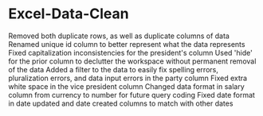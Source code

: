 # Excel-Data-Clean
Removed both duplicate rows, as well as duplicate columns of data
Renamed unique id column to better represent what the data represents
Fixed capitalization inconsistencies for the president's column
Used 'hide' for the prior column to declutter the workspace without permanent removal of the data
Added a filter to the data to easily fix spelling errors, pluralization errors, and data input errors in the party column
Fixed extra white space in the vice president column
Changed data format in salary column from currency to number for future query coding
Fixed date format in date updated and date created columns to match with other dates
